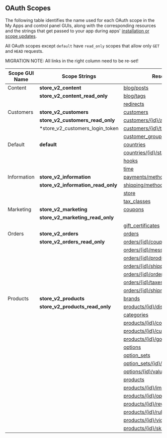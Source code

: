 ## <span class="jumptarget"> <a name="scopes"></a> OAuth Scopes </span>

The following table identifies the name used for each OAuth scope in the My Apps and control panel GUIs, along with the corresponding resources and the strings that get passed to your app during apps' [installation or scope updates](/api/v2/#installation).

All OAuth scopes except `default` have `read_only` scopes that allow only `GET` and `HEAD` requests.

<aside class="warning">
MIGRATION NOTE: All links in the right column need to be re-set!
</aside>

| Scope GUI Name | Scope Strings | Resources |
| --- | --- | --- |
| Content | **store_v2_content** |[blog/posts](/api/stores/v2/blog/posts)|
||**store_v2_content_read_only** |[blog/tags](/api/stores/v2/blog/tags)|
|||[redirects](/api/stores/v2/redirects)|
| Customers | **store_v2_customers**|[customers](/api/stores/v2/customers)|
||**store_v2_customers_read_only** | [customers/{id}/addresses](/api/stores/v2/customers/addresses)|
||*store_v2_customers_login_token| [customers/{id}/token](/api#placeholder)
|||[customer_groups](/api/stores/v2/customer_groups) |
| Default | **default** | [countries](/api/stores/v2/countries)|
|||[countries/{id}/states](/api/stores/v2/countries/states)|
|||[hooks](/api/stores/v2/webhooks)
|||[time](/api/stores/v2/time) |
| Information | **store_v2_information**|[payments/methods](/api/stores/v2/payments/methods)
||**store_v2_information_read_only** | [shipping/methods](/api/stores/v2/shipping/methods)
|||[store](/api/stores/v2/store_information)
|||[tax_classes](/api/stores/v2/tax_classes) |
| Marketing | **store_v2_marketing**|[coupons](/api/stores/v2/coupons) |
||**store_v2_marketing_read_only** | |
| | | [gift_certificates](/api/stores/v2/gift_certificates)|
| Orders | **store_v2_orders**| [orders](/api/stores/v2/orders) |
||**store_v2_orders_read_only** | [orders/{id}/coupons](/api/stores/v2/orders/coupons)|
|||[orders/{id}/messages](/api/stores/v2/orders/messages) |
|||[orders/{id}/products](/api/stores/v2/orders/products) |
|||[orders/{id}/shipping_addresses](/api/stores/v2/orders/shipping_addresses) |
|||[orders/{id}/order_statuses](/api/stores/v2/order_statuses) |
|||[orders/{id}/taxes](/api/stores/v2/orders/taxes) |
|||[orders/{id}/shipments](/api/stores/v2/orders/shipments) |
| Products | **store_v2_products**|[brands](/api/stores/v2/brands) |
||**store_v2_products_read_only** | [products/{id}/discount_rules](/api/stores/v2/products/discount_rules) |
|||[categories](/api/stores/v2/categories) |
|||[products/{id}/configurable_fields](/api/stores/v2/products/configurable_fields) |
|||[products/{id}/custom_fields](/api/stores/v2/products/custom_fields) |
|||[products/{id}/googleproductsearch](/api/stores/v2/products/googleproductsearch) |
|||[options](/api/v2/products/#product-options) |
|||[option_sets](/api/v2/products/#option-sets) |
|||[option_sets/{id}/options](/api/v2/products/#option-sets-options) |
|||[options/{id}/values](/api/v2/products/#product-option-values) |
|||[products](/api/v2/products) |
|||[products/{id}/images](/api/v2/products/#product-images) |
|||[products/{id}/options](/api/v2/products/#product-options) |
|||[products/{id}/reviews](/api/v2/products/#product-reviews) |
|||[products/{id}/rules](/api/v2/products/#product-rules) |
|||[products/{id}/videos](/api/v2/products/#products-videos) |
|||[products/{id}/skus](/api/v2/products/#product-skus) |

